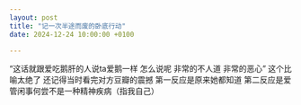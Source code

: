 ```yaml
---
layout: post
title: "记一次半途而废的卧底行动"
date: 2024-12-24 10:00:00 +0100

---
```


“这话就跟爱吃鹅肝的人说ta爱鹅一样 怎么说呢 非常的不人道 非常的恶心” 这个比喻太绝了 还记得当时看完对方豆瓣的震撼 第一反应是原来她都知道 第二反应是爱管闲事何尝不是一种精神疾病（指我自己）
